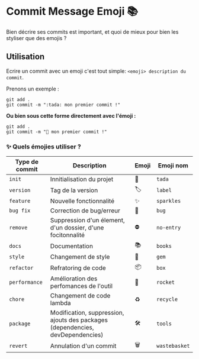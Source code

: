 # Commit Message Emoji 📚

Bien décrire ses commits est important, et quoi de mieux pour bien les styliser que des emojis ?

## Utilisation

Ecrire un commit avec un emoji c'est tout simple:
`<emoji> description du commit`.

Prenons un exemple :
```
git add .
git commit -m ":tada: mon premier commit !"
```
__Ou bien sous cette forme directement avec l'émoji :__
```
git add .
git commit -m "🎉 mon premier commit !"
```
### ✨ Quels émojies utiliser ?
|Type de commit|Description|Emoji|Emoji nom|
|-----|-------------------|-------|-------------------|
|`init`|Innitialisation du projet|🎉|`tada`|
|`version`|Tag de la version|🏷️|`label`|
|`feature`|Nouvelle fonctionnalité|✨|`sparkles`|
|`bug fix`|Correction de bug/erreur|🐛|`bug`|
|`remove`|Suppression d'un élement, d'un dossier, d'une focitonnalité|⛔|`no-entry`|
|`docs`|Documentation|📚|`books`|
|`style`|Changement de style|💎|`gem`|
|`refactor`|Refratoring de code|📦|`box`|
|`performance`|Amélioration des perfomances de l'outil|🚀|`rocket`|
|`chore`|Changement de code lambda|♻|`recycle`|
|`package`|Modification, suppression, ajouts des packages (dependencies, devDependencies)|🛠|`tools`|
|`revert`|Annulation d'un commit|🗑|`wastebasket`|
